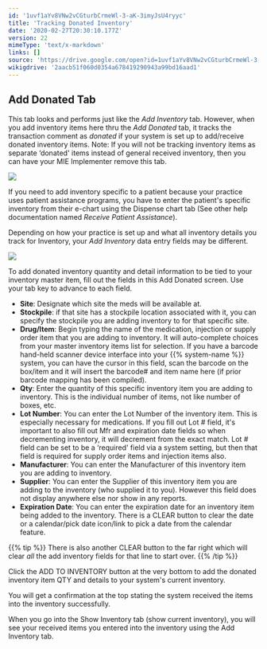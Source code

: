 ```yaml
---
id: '1uvf1aYv8VNw2vCGturbCrmeWl-3-aK-3imyJsU4ryyc'
title: 'Tracking Donated Inventory'
date: '2020-02-27T20:30:10.177Z'
version: 22
mimeType: 'text/x-markdown'
links: []
source: 'https://drive.google.com/open?id=1uvf1aYv8VNw2vCGturbCrmeWl-3-aK-3imyJsU4ryyc'
wikigdrive: '2aacb51f060d0354a678419290943a99bd16aad1'
---
```

## Add Donated Tab

This tab looks and performs just like the *Add Inventory* tab. However, when you add inventory items here thru the *Add Donated* tab, it tracks the transaction comment as *donated* if your system is set up to add/receive donated inventory items. Note: If you will not be tracking inventory items as separate ‘donated' items instead of general received inventory, then you can have your MIE Implementer remove this tab.

![](../tracking-donated-inventory.assets/196fd94ac4a62ad48d4e688ae9a72bd8.png)

If you need to add inventory specific to a patient because your practice uses patient assistance programs, you have to enter the patient's specific inventory from their e-chart using the Dispense chart tab (See other help documentation named *Receive Patient Assistance*).

Depending on how your practice is set up and what all inventory details you track for Inventory, your *Add Inventory* data entry fields may be different.

![](../tracking-donated-inventory.assets/c4a53d4ad1051a958ee3c25802b2514c.png)

To add donated inventory quantity and detail information to be tied to your inventory master item, fill out the fields in this Add Donated screen. Use your tab key to advance to each field.

* <strong>Site</strong>: Designate which site the meds will be available at.
* <strong>Stockpile</strong>: if that site has a stockpile location associated with it, you can specify the stockpile you are adding inventory to for that specific site.
* <strong>Drug/Item</strong>: Begin typing the name of the medication, injection or supply order item that you are adding to inventory. It will auto-complete choices from your master inventory items list for selection. If you have a barcode hand-held scanner device interface into your {{% system-name %}} system, you can have the cursor in this field, scan the barcode on the box/item and it will insert the barcode# and item name here (if prior barcode mapping has been compiled).
* <strong>Qty</strong>: Enter the quantity of this specific inventory item you are adding to inventory. This is the individual number of items, not like number of boxes, etc.
* <strong>Lot Number</strong>: You can enter the Lot Number of the inventory item. This is especially necessary for medications. If you fill out Lot # field, it's important to also fill out Mfr and expiration date fields so when decrementing inventory, it will decrement from the exact match. Lot # field can be set to be a ‘required' field via a system setting, but then that field is required for supply order items and injection items also.
* <strong>Manufacturer</strong>: You can enter the Manufacturer of this inventory item you are adding to inventory.
* <strong>Supplier</strong>: You can enter the Supplier of this inventory item you are adding to the inventory (who supplied it to you). However this field does not display anywhere else nor show in any reports.
* <strong>Expiration Date</strong>: You can enter the expiration date for an inventory item being added to the inventory. There is a CLEAR button to clear the date or a calendar/pick date icon/link to pick a date from the calendar feature.

{{% tip %}}
There is also another CLEAR button to the far right which will clear *all* the add inventory fields for that line to start over.
{{% /tip %}}

Click the ADD TO INVENTORY button at the very bottom to add the donated inventory item QTY and details to your system's current inventory.

You will get a confirmation at the top stating the system received the items into the inventory successfully.

When you go into the Show Inventory tab (show current inventory), you will see your received items you entered into the inventory using the Add Inventory tab.
